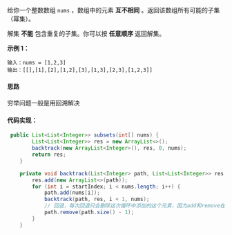 给你一个整数数组 `nums` ，数组中的元素 **互不相同** 。返回该数组所有可能的子集（幂集）。

解集 **不能** 包含重复的子集。你可以按 **任意顺序** 返回解集。

**示例 1：**

```
输入：nums = [1,2,3]
输出：[[],[1],[2],[1,2],[3],[1,3],[2,3],[1,2,3]]
```
#### 思路
穷举问题一般是用回溯解决
#### 代码实现：
```java
 public List<List<Integer>> subsets(int[] nums) {
        List<List<Integer>> res = new ArrayList<>();
        backtrack(new ArrayList<Integer>(), res, 0, nums);
        return res;
    }

    private void backtrack(List<Integer> path, List<List<Integer>> res, int startIndex, int[] nums) {
        res.add(new ArrayList<>(path));
        for (int i = startIndex; i < nums.length; i++) {
            path.add(nums[i]);
            backtrack(path, res, i + 1, nums);
            // 回退，每次回退只会删除这次循环中添加的这个元素，因为add和remove在同一个代码块中，必然会同时执行，不会少其中一个
            path.remove(path.size() - 1);
        }
    }
```